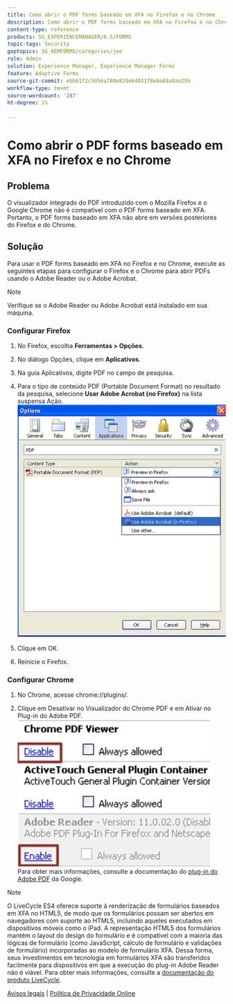 ```yaml
---
title: Como abrir o PDF forms baseado em XFA no Firefox e no Chrome
description: Como abrir o PDF forms baseado em XFA no Firefox e no Chrome
content-type: reference
products: SG_EXPERIENCEMANAGER/6.5/FORMS
topic-tags: Security
geptopics: SG_AEMFORMS/categories/jee
role: Admin
solution: Experience Manager, Experience Manager Forms
feature: Adaptive Forms
source-git-commit: ebb61f2c5056a780e829e64031f8eba69a8ae25b
workflow-type: tm+mt
source-wordcount: '287'
ht-degree: 1%

---
```


# Como abrir o PDF forms baseado em XFA no Firefox e no Chrome

## Problema

O visualizador integrado do PDF introduzido com o Mozilla Firefox e o Google Chrome não é compatível com o PDF forms baseado em XFA. Portanto, o PDF forms baseado em XFA não abre em versões posteriores do Firefox e do Chrome.

## Solução

Para usar o PDF forms baseado em XFA no Firefox e no Chrome, execute as seguintes etapas para configurar o Firefox e o Chrome para abrir PDFs usando o Adobe Reader ou o Adobe Acrobat.

>[!NOTE]
> 
> Verifique se o Adobe Reader ou Adobe Acrobat está instalado em sua máquina.

### Configurar Firefox

1. No Firefox, escolha **Ferramentas > Opções**.

1. No diálogo Opções, clique em **Aplicativos**.

1. Na guia Aplicativos, digite PDF no campo de pesquisa.

1. Para o tipo de conteúdo PDF (Portable Document Format) no resultado da pesquisa, selecione **Usar Adobe Acrobat (no Firefox)** na lista suspensa Ação.
   ![use-adobe-acrobat](/help/forms/using/assets/use-adobe-acrobat.png)
1. Clique em OK.

1. Reinicie o Firefox.

### Configurar Chrome

1. No Chrome, acesse chrome://plugins/.

1. Clique em Desativar no Visualizador do Chrome PDF e em Ativar no Plug-in do Adobe PDF.
   ![chrome-pdf-viewer](/help/forms/using/assets/chrome-image.png)
Para obter mais informações, consulte a documentação do [plug-in do Adobe PDF](https://support.google.com/chrome/?hl=en&amp;visit_id=638803785294106945-2276548125&amp;rd=4&amp;topic=3421431#topic=7439538) da Google.

>[!NOTE]
> 
> O LiveCycle ES4 oferece suporte à renderização de formulários baseados em XFA no HTML5, de modo que os formulários possam ser abertos em navegadores com suporte ao HTML5, incluindo aqueles executados em dispositivos móveis como o iPad. A representação HTML5 dos formulários mantém o layout do design do formulário e é compatível com a maioria das lógicas de formulário (como JavaScript, cálculo de formulário e validações de formulário) incorporadas ao modelo de formulário XFA. Dessa forma, seus investimentos em tecnologia em formulários XFA são transferidos facilmente para dispositivos em que a execução do plug-in Adobe Reader não é viável.
>Para obter mais informações, consulte a [documentação do produto LiveCycle](https://business.adobe.com/products/experience-manager/forms/aem-forms.html).

[Avisos legais](https://chl-author-preview.corp.adobe.com/content/help/en/legal/legal-notices.html)    |    [Política de Privacidade Online](https://www.adobe.com/br/privacy.html)